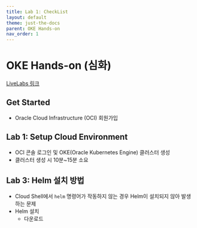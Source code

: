 ```yaml
---
title: Lab 1: CheckList
layout: default
theme: just-the-docs
parent: OKE Hands-on
nav_order: 1
---
```


# OKE Hands-on (심화)

[LiveLabs 링크](https://apexapps.oracle.com/pls/apex/r/dbpm/livelabs/run-workshop?p210_wid=3206&p210_wec=&session=4354810289205)

## Get Started
- Oracle Cloud Infrastructure (OCI) 회원가입

## Lab 1: Setup Cloud Environment
- OCI 콘솔 로그인 및 OKE(Oracle Kubernetes Engine) 클러스터 생성
- 클러스터 생성 시 10분~15분 소요

## Lab 3: Helm 설치 방법
- Cloud Shell에서 `helm` 명령어가 작동하지 않는 경우 Helm이 설치되지 않아 발생하는 문제
- Helm 설치
    - 다운로드